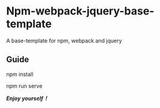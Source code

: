 # Npm-webpack-jquery-base-template
A base-template for npm, webpack and jquery
## Guide
npm install

npm run serve

***Enjoy yourself！***
